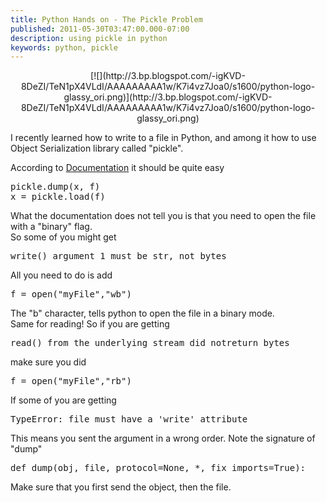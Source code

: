 ```yaml
---
title: Python Hands on - The Pickle Problem
published: 2011-05-30T03:47:00.000-07:00
description: using pickle in python
keywords: python, pickle
---
```


<div dir="ltr" style="text-align: left;" trbidi="on">

<div class="separator" style="clear: both; text-align: center;">[![](http://3.bp.blogspot.com/-igKVD-8DeZI/TeN1pX4VLdI/AAAAAAAAA1w/K7i4vz7Joa0/s1600/python-logo-glassy_ori.png)](http://3.bp.blogspot.com/-igKVD-8DeZI/TeN1pX4VLdI/AAAAAAAAA1w/K7i4vz7Joa0/s1600/python-logo-glassy_ori.png)</div>

I recently learned how to write to a file in Python, and among it how to use Object Serialization library called "pickle".  

According to [Documentation](http://docs.python.org/tutorial/inputoutput.html#the-pickle-module) it should be quite easy  

<pre>pickle.dump(x, f)  
x = pickle.load(f)  
</pre>

What the documentation does not tell you is that you need to open the file with a "binary" flag.  
So some of you might get  

<pre>write() argument 1 must be str, not bytes  
</pre>

All you need to do is add  

<pre>f = open("myFile","wb")  
</pre>

The "b" character, tells python to open the file in a binary mode.  
Same for reading! So if you are getting  

<pre>read() from the underlying stream did notreturn bytes  
</pre>

make sure you did  

<pre>f = open("myFile","rb")  
</pre>

If some of you are getting  

<pre>TypeError: file must have a 'write' attribute  
</pre>

This means you sent the argument in a wrong order. Note the signature of "dump"  

<pre>def dump(obj, file, protocol=None, *, fix_imports=True):</pre>

Make sure that you first send the object, then the file.</div>